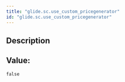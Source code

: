 ```yaml
---
title: "glide.sc.use_custom_pricegenerator"
id: "glide.sc.use_custom_pricegenerator"
---
```

## Description



## Value: 
```
false
```